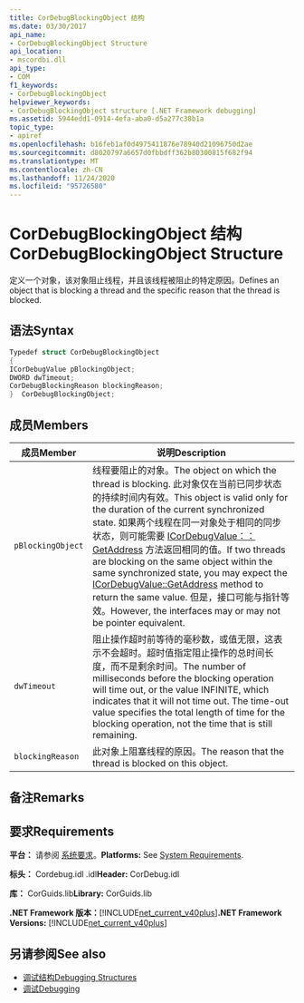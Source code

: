 ```yaml
---
title: CorDebugBlockingObject 结构
ms.date: 03/30/2017
api_name:
- CorDebugBlockingObject Structure
api_location:
- mscordbi.dll
api_type:
- COM
f1_keywords:
- CorDebugBlockingObject
helpviewer_keywords:
- CorDebugBlockingObject structure [.NET Framework debugging]
ms.assetid: 5944edd1-0914-4efa-aba0-d5a277c38b1a
topic_type:
- apiref
ms.openlocfilehash: b16feb1af0d4975411876e78940d21096750d2ae
ms.sourcegitcommit: d8020797a6657d0fbbdff362b80300815f682f94
ms.translationtype: MT
ms.contentlocale: zh-CN
ms.lasthandoff: 11/24/2020
ms.locfileid: "95726580"
---
```

# <a name="cordebugblockingobject-structure"></a><span data-ttu-id="58934-102">CorDebugBlockingObject 结构</span><span class="sxs-lookup"><span data-stu-id="58934-102">CorDebugBlockingObject Structure</span></span>

<span data-ttu-id="58934-103">定义一个对象，该对象阻止线程，并且该线程被阻止的特定原因。</span><span class="sxs-lookup"><span data-stu-id="58934-103">Defines an object that is blocking a thread and the specific reason that the thread is blocked.</span></span>  
  
## <a name="syntax"></a><span data-ttu-id="58934-104">语法</span><span class="sxs-lookup"><span data-stu-id="58934-104">Syntax</span></span>  
  
```cpp  
Typedef struct CorDebugBlockingObject  
{  
ICorDebugValue pBlockingObject;  
DWORD dwTimeout;  
CorDebugBlockingReason blockingReason;  
}  CorDebugBlockingObject;  
```  
  
## <a name="members"></a><span data-ttu-id="58934-105">成员</span><span class="sxs-lookup"><span data-stu-id="58934-105">Members</span></span>  
  
|<span data-ttu-id="58934-106">成员</span><span class="sxs-lookup"><span data-stu-id="58934-106">Member</span></span>|<span data-ttu-id="58934-107">说明</span><span class="sxs-lookup"><span data-stu-id="58934-107">Description</span></span>|  
|------------|-----------------|  
|`pBlockingObject`|<span data-ttu-id="58934-108">线程要阻止的对象。</span><span class="sxs-lookup"><span data-stu-id="58934-108">The object on which the thread is blocking.</span></span> <span data-ttu-id="58934-109">此对象仅在当前已同步状态的持续时间内有效。</span><span class="sxs-lookup"><span data-stu-id="58934-109">This object is valid only for the duration of the current synchronized state.</span></span> <span data-ttu-id="58934-110">如果两个线程在同一对象处于相同的同步状态，则可能需要 [ICorDebugValue：： GetAddress](icordebugvalue-getaddress-method.md) 方法返回相同的值。</span><span class="sxs-lookup"><span data-stu-id="58934-110">If two threads are blocking on the same object within the same synchronized state, you may expect the [ICorDebugValue::GetAddress](icordebugvalue-getaddress-method.md) method to return the same value.</span></span> <span data-ttu-id="58934-111">但是，接口可能与指针等效。</span><span class="sxs-lookup"><span data-stu-id="58934-111">However, the interfaces may or may not be pointer equivalent.</span></span>|  
|`dwTimeout`|<span data-ttu-id="58934-112">阻止操作超时前等待的毫秒数，或值无限，这表示不会超时。超时值指定阻止操作的总时间长度，而不是剩余时间。</span><span class="sxs-lookup"><span data-stu-id="58934-112">The number of milliseconds before the blocking operation will time out, or the value INFINITE, which indicates that it will not time out. The time-out value specifies the total length of time for the blocking operation, not the time that is still remaining.</span></span>|  
|`blockingReason`|<span data-ttu-id="58934-113">此对象上阻塞线程的原因。</span><span class="sxs-lookup"><span data-stu-id="58934-113">The reason that the thread is blocked on this object.</span></span>|  
  
## <a name="remarks"></a><span data-ttu-id="58934-114">备注</span><span class="sxs-lookup"><span data-stu-id="58934-114">Remarks</span></span>  
  
## <a name="requirements"></a><span data-ttu-id="58934-115">要求</span><span class="sxs-lookup"><span data-stu-id="58934-115">Requirements</span></span>  

 <span data-ttu-id="58934-116">**平台：** 请参阅 [系统要求](../../get-started/system-requirements.md)。</span><span class="sxs-lookup"><span data-stu-id="58934-116">**Platforms:** See [System Requirements](../../get-started/system-requirements.md).</span></span>  
  
 <span data-ttu-id="58934-117">**标头：** Cordebug.idl .idl</span><span class="sxs-lookup"><span data-stu-id="58934-117">**Header:** CorDebug.idl</span></span>  
  
 <span data-ttu-id="58934-118">**库：** CorGuids.lib</span><span class="sxs-lookup"><span data-stu-id="58934-118">**Library:** CorGuids.lib</span></span>  
  
 <span data-ttu-id="58934-119">**.NET Framework 版本：**[!INCLUDE[net_current_v40plus](../../../../includes/net-current-v40plus-md.md)]</span><span class="sxs-lookup"><span data-stu-id="58934-119">**.NET Framework Versions:** [!INCLUDE[net_current_v40plus](../../../../includes/net-current-v40plus-md.md)]</span></span>  
  
## <a name="see-also"></a><span data-ttu-id="58934-120">另请参阅</span><span class="sxs-lookup"><span data-stu-id="58934-120">See also</span></span>

- [<span data-ttu-id="58934-121">调试结构</span><span class="sxs-lookup"><span data-stu-id="58934-121">Debugging Structures</span></span>](debugging-structures.md)
- [<span data-ttu-id="58934-122">调试</span><span class="sxs-lookup"><span data-stu-id="58934-122">Debugging</span></span>](index.md)
